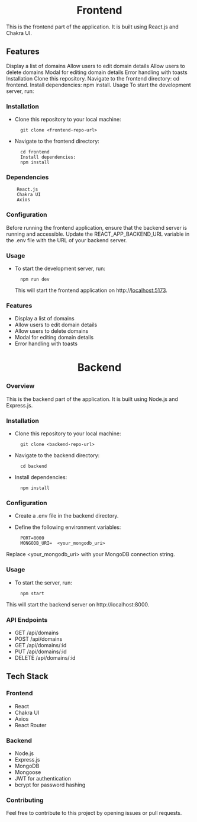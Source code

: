 # <div align="center">Frontend</div>

This is the frontend part of the application. It is built using React.js and Chakra UI.

## Features

Display a list of domains
Allow users to edit domain details
Allow users to delete domains
Modal for editing domain details
Error handling with toasts
Installation
Clone this repository.
Navigate to the frontend directory: cd frontend.
Install dependencies: npm install.
Usage
To start the development server, run:

### Installation

- Clone this repository to your local machine:

        git clone <frontend-repo-url>

- Navigate to the frontend directory:

        cd frontend
        Install dependencies:
        npm install

### Dependencies

        React.js
        Chakra UI
        Axios

### Configuration

Before running the frontend application, ensure that the backend server is running and accessible. Update the REACT_APP_BACKEND_URL variable in the .env file with the URL of your backend server.

### Usage

- To start the development server, run:

        npm run dev

  This will start the frontend application on http://[localhost:5173](http://localhost:5173/).

### Features

- Display a list of domains
- Allow users to edit domain details
- Allow users to delete domains
- Modal for editing domain details
- Error handling with toasts


# <div align="center">Backend</div>

### Overview

This is the backend part of the application. It is built using Node.js and Express.js.

### Installation

- Clone this repository to your local machine:

        git clone <backend-repo-url>

* Navigate to the backend directory:

        cd backend

* Install dependencies:

        npm install

### Configuration

- Create a .env file in the backend directory.
- Define the following environment variables:

        PORT=8000
        MONGODB_URI=  <your_mongodb_uri>

Replace <your_mongodb_uri> with your MongoDB connection string.

### Usage

- To start the server, run:

        npm start

This will start the backend server on http://localhost:8000.


### API Endpoints
* GET /api/domains
* POST /api/domains
* GET /api/domains/:id
* PUT /api/domains/:id
* DELETE /api/domains/:id

## Tech Stack

### Frontend

- React
- Chakra UI
- Axios
- React Router

### Backend

- Node.js
- Express.js
- MongoDB
- Mongoose
- JWT for authentication
- bcrypt for password hashing

### Contributing

Feel free to contribute to this project by opening issues or pull requests.
